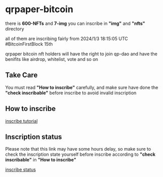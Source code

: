 # qrpaper-bitcoin

there is **600-NFTs** and **7-img** you can inscribe in **"img"** and **"nfts"** directory

all of them are inscribing fairly from 2024/1/3 18:15:05 UTC #BitcoinFirstBlock 15th

qrpaper bitcoin nft holders will have the right to join qp-dao and have the benifits like airdrop, whitelist, vote and so on

## Take Care
You must read **"How to inscribe"** carefully, and make sure have done the **"check inscribable"** before inscribe to avoid invalid inscription

## How to inscribe
[inscribe tutorial](../docs/inscribe.md)

## Inscription status
Please note that this link may have some hours delay, so make sure to check the inscription state yourself before inscribe according to **"check inscribable"** in **"How to inscribe"**

[inscribe status](https://inscription.qrpaper.dedyn.io/inscription/qrpaper-bitcoin.html)
